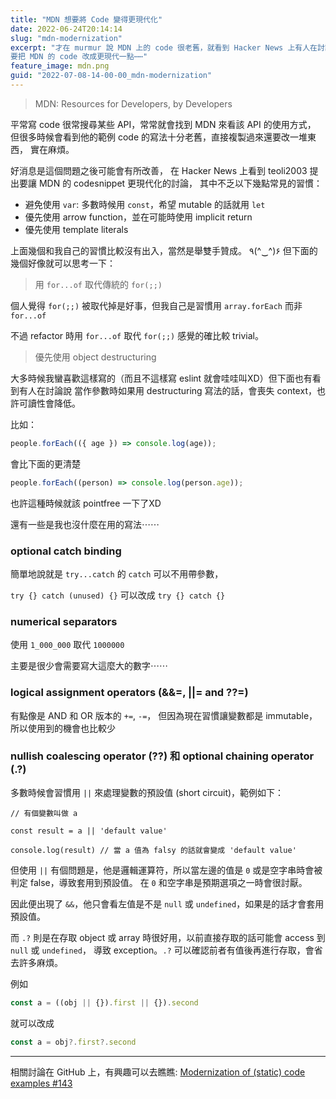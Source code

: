 ```yaml
---
title: "MDN 想要將 Code 變得更現代化"
date: 2022-06-24T20:14:14
slug: "mdn-modernization"
excerpt: "才在 murmur 說 MDN 上的 code 很老舊，就看到 Hacker News 上有人在討論
要把 MDN 的 code 改成更現代一點⋯⋯"
feature_image: mdn.png
guid: "2022-07-08-14-00-00_mdn-modernization"
---
```


> MDN: Resources for Developers,
> by Developers


平常寫 code 很常搜尋某些 API，常常就會找到 MDN 來看該 API 的使用方式，
但很多時候會看到他的範例 code 的寫法十分老舊，直接複製過來還要改一堆東西，
實在麻煩。

好消息是這個問題之後可能會有所改善，
在 Hacker News 上看到 teoli2003 提出要讓 MDN 的 codesnippet 更現代化的討論，
其中不乏以下幾點常見的習慣：

- 避免使用 `var`: 多數時候用 `const`，希望 mutable 的話就用 `let`
- 優先使用 arrow function，並在可能時使用 implicit return
- 優先使用 template literals

上面幾個和我自己的習慣比較沒有出入，當然是舉雙手贊成。 ٩(^‿^)۶ 但下面的幾個好像就可以思考一下：

> 用 `for...of` 取代傳統的 `for(;;)`


個人覺得 `for(;;)` 被取代掉是好事，但我自己是習慣用 `array.forEach` 而非 `for...of`

不過 refactor 時用 `for...of` 取代 `for(;;)` 感覺的確比較 trivial。

> 優先使用 object destructuring


大多時候我蠻喜歡這樣寫的（而且不這樣寫 eslint 就會哇哇叫XD）但下面也有看到有人在討論說
當作參數時如果用 destructuring 寫法的話，會喪失 context，也許可讀性會降低。

比如：

```javascript
people.forEach(({ age }) => console.log(age));
```

會比下面的更清楚

```javascript
people.forEach((person) => console.log(person.age));
```

也許這種時候就該 pointfree 一下了XD

還有一些是我也沒什麼在用的寫法⋯⋯

### optional catch binding

簡單地說就是 `try...catch` 的 `catch` 可以不用帶參數，

`try {} catch (unused) {}` 可以改成 `try {} catch {}`

### numerical separators

使用 `1_000_000` 取代 `1000000`

主要是很少會需要寫大這麼大的數字⋯⋯


### logical assignment operators (&&=, ||= and ??=)

有點像是 AND 和 OR 版本的 `+=`, `-=`，
但因為現在習慣讓變數都是 immutable，所以使用到的機會也比較少


### nullish coalescing operator (??) 和 optional chaining operator (.?)

多數時候會習慣用 `||` 來處理變數的預設值 (short circuit)，範例如下：

```
// 有個變數叫做 a

const result = a || 'default value'

console.log(result) // 當 a 值為 falsy 的話就會變成 'default value'
```

但使用 `||` 有個問題是，他是邏輯運算符，所以當左邊的值是 `0` 或是空字串時會被判定 false，導致套用到預設值。
在 `0` 和空字串是預期選項之一時會很討厭。

因此便出現了 `&&`，他只會看左值是不是 `null` 或 `undefined`，如果是的話才會套用預設值。

而 `.?` 則是在存取 object 或 array 時很好用，以前直接存取的話可能會 access 到 `null` 或 `undefined`，
導致 exception。`.?` 可以確認前者有值後再進行存取，會省去許多麻煩。

例如

```javascript
const a = ((obj || {}).first || {}).second
```
就可以改成
```javascript
const a = obj?.first?.second
```

---

相關討論在 GitHub 上，有興趣可以去瞧瞧:
[Modernization of (static) code examples #143](https://github.com/orgs/mdn/discussions/143)


